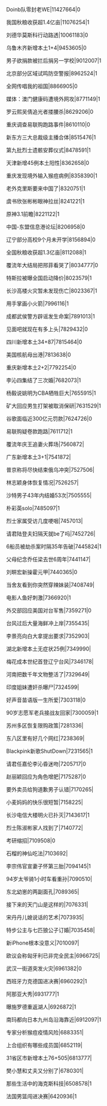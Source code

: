 Doinb队零封老WE|11427664|0

我国秋粮收获超1.4亿亩|11076254|1

刘德华莫斯科行动路透|10061183|0

乌鲁木齐新增本土1+4|9453605|0

男子欲捐款被拦后捐另一学校|9012007|1

北京部分区域试鸣防空警报|8962524|1

全网传唱我的祖国|8866905|0

媒体：澳门健康码遭境外网攻|8771149|1

罗云熙吴倩追光者搂腰杀|8629206|0

重庆调查易联购跑路事件|8610110|0

新东方三大总裁级主播合体|8515476|1

第九批烈士遗骸安葬仪式|8478591|1

天津新增45例本土阳性|8362658|0

重庆发现境外输入猴痘病例|8358390|1

老外克里斯要来中国了|8320751|1

虞书欣张彬彬眼神拉丝|8241221|1

原神3.1前瞻|8221122|1

中国-东盟信息港论坛|8206958|0

辽宁部分高校9个月未开学|8156894|0

全国秋粮收获超1.3亿亩|8112088|1

覆流年大结局把邢菲看哭了|8034777|0

特斯拉被曝全国启动降价|8023579|1

长沙高楼火灾暂未发现伤亡|8023367|1

用手掌画小火箭|7996116|1

成都武侯警方辟谣发生命案|7891013|1

见面吧就现在有多上头|7829432|0

四川新增本土34+87|7815464|0

美国核航母出港|7813638|0

重庆新增本土2+2|7792254|0

李沁四集结了三次婚|7682073|1

杨毅说姚明为CBA牺牲巨大|7655915|1

矿大回应男生打架被取消保研|7631529|1

谷歌面临近300亿元罚款|7624726|0

易联购疑卷款跑路|7611712|1

覆流年庆王追妻火葬场|7560872|

广东新增本土3+1|7541872|

普京称将尽快结束俄乌冲突|7527506|

林志颖身体恢复情况|7526257|

沙特男子43年内结婚53次|7505555|

朴彩英solo|7485097|1

烈士家属受访几度哽咽|7457013|

请君陆登夫妇隔天就be了吗|7452726|

6船员被劫杀案时隔35年告破|7445824|1

父母纪念乔任梁去世6周年|7441147|

刘畊宏新操霍元甲|7440365|0

当舍友看到你突然穿辣妹装|7408749|

电影人鱼好刺激|7366920|1

外交部回应美国对台军售|7359271|0

台风过后大量海鲜冲上岸|7355435|

李景亮向白大拿提出要求|7352903|

湖北新增本土无症状25例|7349990|

梅花成本世纪首登辽宁台风|7346178|

河南把数千年文物整活了|7329649|

印度姐妹遭奸杀曝尸|7324599|

好声音苗语版一生所爱|7303118|0

90岁志愿军老兵接战友回家|7300059|1

苏州多区恢复限购政策|7281336|

东八区里有好几个网红|7238369|

Blackpink新歌ShutDown|7231565|1

请君任嘉伦李沁昏迷吻|7205717|0

赵丽颖回应为角色增肥|7175287|0

要外卖员给狗道歉男子认错|7170265|

小麦妈妈的快乐很短暂|7158225|

长沙电信大楼明火已扑灭|7143617|1

烈士陈淑彬家人找到了|7140772|

考研缩招|7109508|0

石榴的神仙吃法|7103692|

李宗伟官宣妻子怀第三胎|7094145|1

94岁太爷骑1小时车看重孙|7090510|

东北幼崽的两副面孔|7089365|

接下来的天门山是这样的|7076331|

宋丹丹儿媳说话的艺术|7073935|

特步公主与七匹狼公子订婚|7035458|

新iPhone根本没意义|7010097|

欧议会称匈牙利已非完全民主|6966725|

武汉一街道突发火灾|6961382|0

西班牙力克德国进决赛|6960292|1

阿那亚大秀|6931777|1

曝施罗德重返湖人|6926872|1

南玛都向日本九州岛沿海靠近|6912097|1

专家分析猴痘疫情风险|6883351|

上合组织有哪些成员国|6852119|

31省区市新增本土76+505|6813777|

樊小慧和丈夫又分别了|6780301|

那些生活中的海克斯科技|6508578|1

法国男篮闯进决赛|6420936|1

